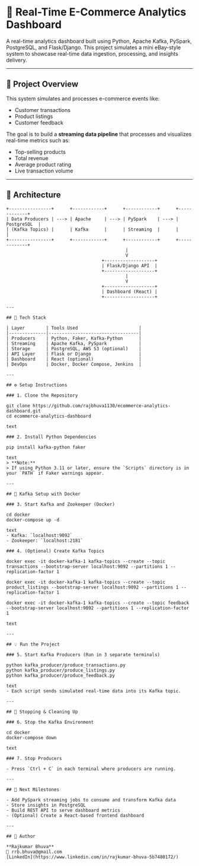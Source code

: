# 🛒 Real-Time E-Commerce Analytics Dashboard

A real-time analytics dashboard built using Python, Apache Kafka, PySpark, PostgreSQL, and Flask/Django. This project simulates a mini eBay-style system to showcase real-time data ingestion, processing, and insights delivery.

---

## 🚀 Project Overview

This system simulates and processes e-commerce events like:
- Customer transactions
- Product listings
- Customer feedback

The goal is to build a **streaming data pipeline** that processes and visualizes real-time metrics such as:
- Top-selling products
- Total revenue
- Average product rating
- Live transaction volume

---

## 🧱 Architecture

```text
+----------------+      +------------+      +------------+      +-------------+
| Data Producers | ---> | Apache     | ---> | PySpark    | ---> | PostgreSQL  |
| (Kafka Topics) |      | Kafka      |      | Streaming  |      |             |
+----------------+      +------------+      +------------+      +-------------+
                                             |
                                             V
                                    +-------------------+
                                    | Flask/Django API  |
                                    +-------------------+
                                             |
                                             V
                                    +-------------------+
                                    | Dashboard (React) |
                                    +-------------------+

---

## 🧰 Tech Stack

| Layer        | Tools Used                       |
|--------------|----------------------------------|
| Producers    | Python, Faker, Kafka-Python      |
| Streaming    | Apache Kafka, PySpark            |
| Storage      | PostgreSQL, AWS S3 (optional)    |
| API Layer    | Flask or Django                  |
| Dashboard    | React (optional)                 |
| DevOps       | Docker, Docker Compose, Jenkins  |

---

## ⚙️ Setup Instructions

### 1. Clone the Repository

git clone https://github.com/rajbhuva1130/ecommerce-analytics-dashboard.git
cd ecommerce-analytics-dashboard

text

### 2. Install Python Dependencies

pip install kafka-python faker

text
> **Note:**  
> If using Python 3.11 or later, ensure the `Scripts` directory is in your `PATH` if Faker warnings appear.

---

## 🐳 Kafka Setup with Docker

### 3. Start Kafka and Zookeeper (Docker)

cd docker
docker-compose up -d

text
- Kafka: `localhost:9092`
- Zookeeper: `localhost:2181`

### 4. (Optional) Create Kafka Topics

docker exec -it docker-kafka-1 kafka-topics --create --topic transactions --bootstrap-server localhost:9092 --partitions 1 --replication-factor 1

docker exec -it docker-kafka-1 kafka-topics --create --topic product_listings --bootstrap-server localhost:9092 --partitions 1 --replication-factor 1

docker exec -it docker-kafka-1 kafka-topics --create --topic feedback --bootstrap-server localhost:9092 --partitions 1 --replication-factor 1

text

---

## 💡 Run the Project

### 5. Start Kafka Producers (Run in 3 separate terminals)

python kafka_producer/produce_transactions.py
python kafka_producer/produce_listings.py
python kafka_producer/produce_feedback.py

text
- Each script sends simulated real-time data into its Kafka topic.

---

## 🧹 Stopping & Cleaning Up

### 6. Stop the Kafka Environment

cd docker
docker-compose down

text

### 7. Stop Producers

- Press `Ctrl + C` in each terminal where producers are running.

---

## 🧭 Next Milestones

- Add PySpark streaming jobs to consume and transform Kafka data
- Store insights in PostgreSQL
- Build REST API to serve dashboard metrics
- (Optional) Create a React-based frontend dashboard

---

## 👤 Author

**Rajkumar Bhuva**  
📧 rrb.bhuva@gmail.com  
[LinkedIn](https://www.linkedin.com/in/rajkumar-bhuva-5b7480172/)
